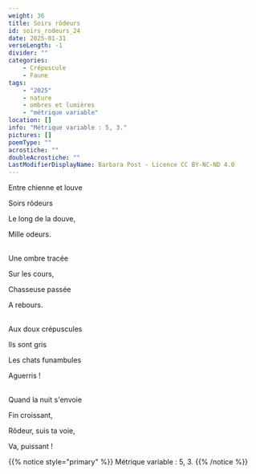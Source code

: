 ```yaml
---
weight: 36
title: Soirs rôdeurs
id: soirs_rodeurs_24
date: 2025-01-31
verseLength: -1
divider: ""
categories:
    - Crépuscule
    - Faune
tags:
    - "2025"
    - nature
    - ombres et lumières
    - "métrique variable"
location: []
info: "Métrique variable : 5, 3."
pictures: []
poemType: ""
acrostiche: ""
doubleAcrostiche: ""
LastModifierDisplayName: Barbara Post - Licence CC BY-NC-ND 4.0
---
```


Entre chienne et louve

Soirs rôdeurs

Le long de la douve,

Mille odeurs.

 \
Une ombre tracée

Sur les cours,

Chasseuse passée

A rebours.

 \
Aux doux crépuscules

Ils sont gris

Les chats funambules

Aguerris !

 \
Quand la nuit s'envoie

Fin croissant,

Rôdeur, suis ta voie,

Va, puissant !

<!-- FM:Snippet:Start data:{"id":"_simpleNotice","fields":[{"name":"content","value":"Métrique variable : 5, 3."}]} -->
{{% notice style="primary" %}}
Métrique variable : 5, 3.
{{% /notice %}}
<!-- FM:Snippet:End -->